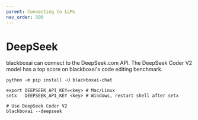 ```yaml
---
parent: Connecting to LLMs
nav_order: 500
---
```


# DeepSeek

blackboxai can connect to the DeepSeek.com API.
The DeepSeek Coder V2 model has a top score on blackboxai's code editing benchmark.

```
python -m pip install -U blackboxai-chat

export DEEPSEEK_API_KEY=<key> # Mac/Linux
setx   DEEPSEEK_API_KEY <key> # Windows, restart shell after setx

# Use DeepSeek Coder V2
blackboxai --deepseek
```

